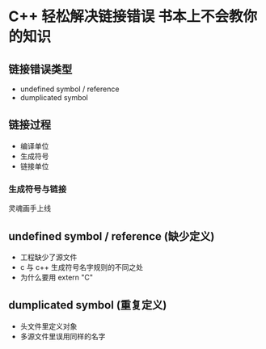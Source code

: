 # C++ 轻松解决链接错误 书本上不会教你的知识

## 链接错误类型

* undefined symbol / reference
* dumplicated symbol

## 链接过程

* 编译单位
* 生成符号
* 链接单位

### 生成符号与链接

灵魂画手上线

## undefined symbol / reference (缺少定义)

* 工程缺少了源文件
* c 与 c++ 生成符号名字规则的不同之处
* 为什么要用 extern "C"

## dumplicated symbol (重复定义)

* 头文件里定义对象
* 多源文件里误用同样的名字